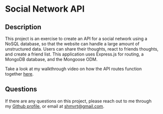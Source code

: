 # Social Network API

  ## Description
  This project is an exercise to create an API for a social network using a NoSQL database, so that  the website can handle a large amount of unstructured data. Users can share their thoughts, react to friends thoughts, and create a friend list. This application uses Express.js for routing, a MongoDB database, and the Mongoose ODM. 

  Take a look at my walkthrough video on how the API routes function together [here](https://drive.google.com/file/d/1VZNvqH-yAnqpl2hhGd4R13ApWaxDZ0Fr/view).

 

  ## Questions
  If there are any questions on this project, please reach out to me through my [Github profile](https://github.com/DonCod3), or email at shmvrt@gmail.com.
